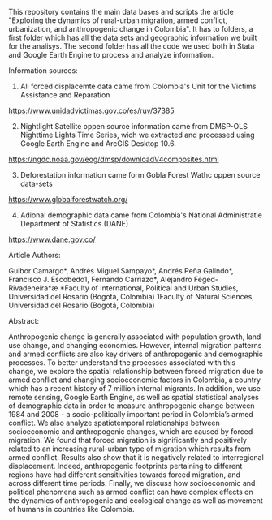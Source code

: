 This repository contains the main data bases and scripts the article "Exploring the dynamics of rural-urban migration, armed conflict, 
urbanization, and anthropogenic change in Colombia". It has to folders, a first folder which has all the data sets and geographic information we built for the analisys. The second folder has all the code we used both in Stata and Google Earth Engine to process and analyze information.


Information sources:

1) All forced displacemte data came from Colombia's Unit for the Victims Assistance and Reparation

https://www.unidadvictimas.gov.co/es/ruv/37385

2) Nightlight Satellite oppen source information came from DMSP-OLS Nighttime Lights Time Series, wich we extracted and processed using Google Earth Engine and ArcGIS Desktop 10.6. 

https://ngdc.noaa.gov/eog/dmsp/downloadV4composites.html

3) Deforestation information came form Gobla Forest Wathc oppen source data-sets

https://www.globalforestwatch.org/

4) Adional demographic data came from Colombia's National Administratie Department of Statistics (DANE)

https://www.dane.gov.co/



Article Authors: 

Guibor Camargo*, Andrés Miguel Sampayo*, Andrés Peña Galindo*, Francisco J. Escobedo1, Fernando Carriazo*, Alejandro Feged-Rivadeneira*æ
*Faculty of International, Political and Urban Studies, Universidad del Rosario (Bogota, Colombia)
1Faculty of Natural Sciences, Universidad del Rosario (Bogotá, Colombia)


Abstract:

Anthropogenic change is generally associated with population growth, land use change, and changing economies. However, internal migration patterns and armed conflicts are also key drivers of anthropogenic and demographic processes. To better understand the processes associated with this change, we explore the spatial relationship between forced migration due to armed conflict and changing socioeconomic factors in Colombia, a country which has a recent history of  7 million internal migrants. In addition, we use remote sensing, Google Earth Engine, as well as spatial statistical analyses of demographic data in order to measure anthropogenic change between 1984 and 2008 - a socio-politically important period in Colombia’s armed conflict. We also analyze spatiotemporal relationships between socioeconomic and anthropogenic changes, which are caused by forced migration. We found that forced migration is significantly and positively related to an increasing rural-urban type of migration which results from armed conflict. Results also show that it is negatively related to interregional displacement. Indeed, anthropogenic footprints pertaining to different regions have had different sensitivities towards forced migration, and across different time periods. Finally, we discuss how socioeconomic and political phenomena such as armed conflict can have complex effects on the dynamics of anthropogenic and ecological change as well as movement of humans in countries like Colombia.
